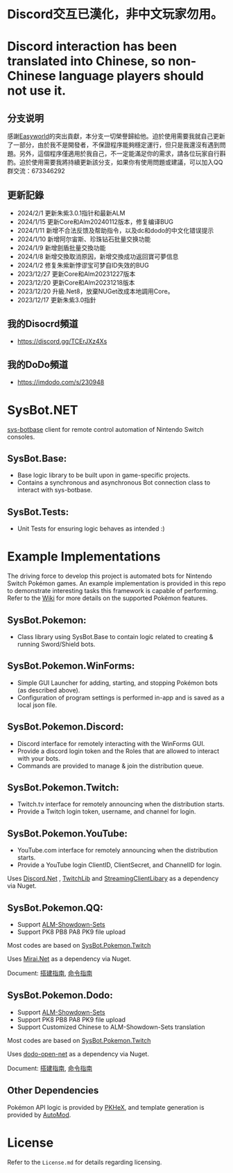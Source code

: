 # Discord交互已漢化，非中文玩家勿用。
# Discord interaction has been translated into Chinese, so non-Chinese language players should not use it.
## 分支说明
感謝[Easyworld](https://github.com/easyworld/SysBot.NET)的突出貢獻，本分支一切榮譽歸給他。迫於使用需要我就自己更新了一部分，由於我不是開發者，不保證程序能夠穩定運行，但只是我還沒有遇到問題。另外，這個程序僅適用於我自己，不一定能滿足你的需求，請各位玩家自行斟酌。迫於使用需要我將持續更新該分支，如果你有使用問題或建議，可以加入QQ群交流：673346292
## 更新記錄
-  2024/2/1 更新朱紫3.0.1指针和最新ALM
-  2024/1/15 更新Core和Alm20240112版本，修复编译BUG
-  2024/1/11 新增不合法反馈及帮助指令，以及dc和dodo的中文化错误提示
-  2024/1/10 新增阿尔宙斯、珍珠钻石批量交换功能
-  2024/1/9 新增劍盾批量交換功能
-  2024/1/8 新增交換取消原因，新增交換成功返回寶可夢信息
-  2024/1/2 修复朱紫新悖谬宝可梦自ID失效的BUG
-  2023/12/27 更新Core和Alm20231227版本
-  2023/12/20 更新Core和Alm20231218版本
-  2023/12/20 升級.Net8，放棄NUGet改成本地調用Core。
-  2023/12/17 更新朱紫3.0指針
## 我的Disocrd頻道
- https://discord.gg/TCErJXz4Xs
## 我的DoDo頻道
- https://imdodo.com/s/230948
# SysBot.NET

[sys-botbase](https://github.com/olliz0r/sys-botbase) client for remote control automation of Nintendo Switch consoles.

## SysBot.Base:
- Base logic library to be built upon in game-specific projects.
- Contains a synchronous and asynchronous Bot connection class to interact with sys-botbase.

## SysBot.Tests:
- Unit Tests for ensuring logic behaves as intended :)

# Example Implementations

The driving force to develop this project is automated bots for Nintendo Switch Pokémon games. An example implementation is provided in this repo to demonstrate interesting tasks this framework is capable of performing. Refer to the [Wiki](https://github.com/kwsch/SysBot.NET/wiki) for more details on the supported Pokémon features.

## SysBot.Pokemon:
- Class library using SysBot.Base to contain logic related to creating & running Sword/Shield bots.

## SysBot.Pokemon.WinForms:
- Simple GUI Launcher for adding, starting, and stopping Pokémon bots (as described above).
- Configuration of program settings is performed in-app and is saved as a local json file.

## SysBot.Pokemon.Discord:
- Discord interface for remotely interacting with the WinForms GUI.
- Provide a discord login token and the Roles that are allowed to interact with your bots.
- Commands are provided to manage & join the distribution queue.

## SysBot.Pokemon.Twitch:
- Twitch.tv interface for remotely announcing when the distribution starts.
- Provide a Twitch login token, username, and channel for login.

## SysBot.Pokemon.YouTube:
- YouTube.com interface for remotely announcing when the distribution starts.
- Provide a YouTube login ClientID, ClientSecret, and ChannelID for login.

Uses [Discord.Net](https://github.com/discord-net/Discord.Net) , [TwitchLib](https://github.com/TwitchLib/TwitchLib) and [StreamingClientLibary](https://github.com/SaviorXTanren/StreamingClientLibrary) as a dependency via Nuget.

## SysBot.Pokemon.QQ:
- Support [ALM-Showdown-Sets](https://github.com/architdate/PKHeX-Plugins/wiki/ALM-Showdown-Sets)
- Support PK8 PB8 PA8 PK9 file upload

Most codes are based on [SysBot.Pokemon.Twitch](https://github.com/kwsch/SysBot.NET/tree/master/SysBot.Pokemon.Twitch)

Uses [Mirai.Net](https://github.com/SinoAHpx/Mirai.Net) as a dependency via Nuget.

Document: [搭建指南](https://github.com/easyworld/SysBot.NET/tree/master/SysBot.Pokemon.QQ), [命令指南](https://docs.qq.com/doc/DSVlldkxMSW92VXZF)

## SysBot.Pokemon.Dodo:
- Support [ALM-Showdown-Sets](https://github.com/architdate/PKHeX-Plugins/wiki/ALM-Showdown-Sets)
- Support PK8 PB8 PA8 PK9 file upload
- Support Customized Chinese to ALM-Showdown-Sets translation

Most codes are based on [SysBot.Pokemon.Twitch](https://github.com/kwsch/SysBot.NET/tree/master/SysBot.Pokemon.Twitch)

Uses [dodo-open-net](https://github.com/dodo-open/dodo-open-net) as a dependency via Nuget.

Document: [搭建指南](https://docs.qq.com/doc/DSVVZZk9saUNTeHNn), [命令指南](https://docs.qq.com/doc/DSVlldkxMSW92VXZF)

## Other Dependencies
Pokémon API logic is provided by [PKHeX](https://github.com/kwsch/PKHeX/), and template generation is provided by [AutoMod](https://github.com/architdate/PKHeX-Plugins/).

# License
Refer to the `License.md` for details regarding licensing.
